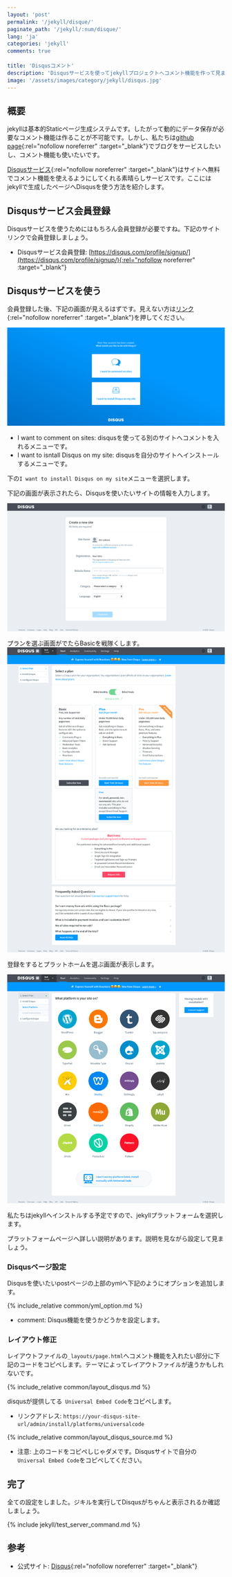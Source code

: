 ```yaml
---
layout: 'post'
permalink: '/jekyll/disque/'
paginate_path: '/jekyll/:num/disque/'
lang: 'ja'
categories: 'jekyll'
comments: true

title: 'Disqusコメント'
description: 'Disqusサービスを使ってjekyllプロジェクトへコメント機能を作って見ましょう。'
image: '/assets/images/category/jekyll/disqus.jpg'
---
```


## 概要
jekyllは基本的Staticページ生成システムです。したがって動的にデータ保存が必要なコメント機能は作ることが不可能です。しかし、私たちは[github page](https://pages.github.com/){:rel="nofollow noreferrer" :target="_blank"}でブログをサービスしたいし、コメント機能も使いたいです。

[Disqusサービス](https://disqus.com/){:rel="nofollow noreferrer" :target="_blank"}はサイトへ無料でコメント機能を使えるようにしてくれる素晴らしサービスです。ここにはjekyllで生成したページへDisqusを使う方法を紹介します。

## Disqusサービス会員登録
Disqusサービスを使うためにはもちろん会員登録が必要ですね。下記のサイトリンクで会員登録しましょう。
- Disqusサービス会員登録: [https://disqus.com/profile/signup/](https://disqus.com/profile/signup/){:rel="nofollow noreferrer" :target="_blank"}

## Disqusサービスを使う
会員登録した後、下記の画面が見えるはずです。見えない方は[リンク](https://disqus.com/profile/signup/intent/){:rel="nofollow noreferrer" :target="_blank"}を押してください。

![disqus account created](/assets/images/category/jekyll/disqus/account_created.png)

- I want to comment on sites: disqusを使ってる別のサイトへコメントを入れるメニューです。
- I want to isntall Disqus on my site: disqusを自分のサイトへインストールするメニューです。

下の```I want to install Disqus on my site```メニューを選択します。

下記の画面が表示されたら、Disqusを使いたいサイトの情報を入力します。

![register site](/assets/images/category/jekyll/disqus/register_site.png)

プランを選ぶ画面がでたらBasicを戦隊くします。
![choose plan](/assets/images/category/jekyll/disqus/choose_plan.png)

登録をするとプラットホームを選ぶ画面が表示します。

![choose platform](/assets/images/category/jekyll/disqus/choose_platform.png)

私たちはjekyllへインストルする予定ですので、jekyllプラットフォームを選択します。

プラットフォームページへ詳しい説明があります。説明を見ながら設定して見ましょう。

### Disqusページ設定
Disqusを使いたいpostページの上部のymlへ下記のようにオプションを追加します。

{% include_relative common/yml_option.md %}

- comment: Disqus機能を使うかどうかを設定します。

### レイアウト修正
レイアウトファイルの```_layouts/page.html```へコメント機能を入れたい部分に下記のコードをコピペします。テーマによってレイアウトファイルが違うかもしれないです。

{% include_relative common/layout_disqus.md %}

disqusが提供してる``` Universal Embed Code```をコピペします。
- リンクアドレス: ```https://your-disqus-site-url/admin/install/platforms/universalcode```

{% include_relative common/layout_disqus_source.md %}

- 注意: 上のコードをコピペしじゃダメです。Disqusサイトで自分の``` Universal Embed Code```をコピペしてください。

## 完了
全ての設定をしました。ジキルを実行してDisqusがちゃんと表示されるか確認しましょう。

{% include jekyll/test_server_command.md %}

## 参考
- 公式サイト: [Disqus](https://disqus.com/){:rel="nofollow noreferrer" :target="_blank"}